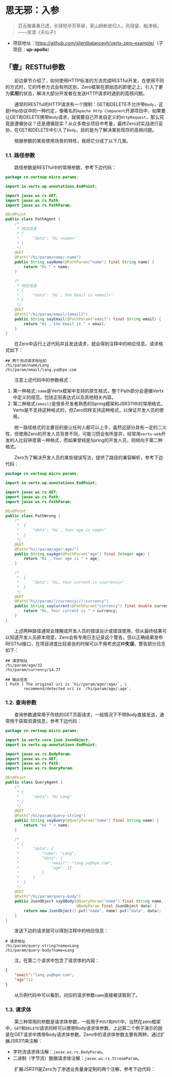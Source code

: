 # 思无邪：入参

>  百舌搬春春已透，长驿短亭芳草昼，家山肠断欲归人，风宿留、船津候。——吴潜《天仙子》

* 项目地址：<https://github.com/silentbalanceyh/vertx-zero-example/>（子项目：**up-apollo**）

## 「壹」RESTful参数

　　前边章节介绍了，如何使用HTTP标准的方法完成RESTful开发，在使用不同的方式时，它的传参方式会有所区别，Zero框架在原始态的即使之上，引入了更为**实用**的状态，解决大部分开发者在发送HTTP请求时遇到的高频问题。

　　通常的RESTful的HTTP请求有一个限制：GET和DELETE不允许带`Body`，这是Http协议中的一种约定，像著名的`Apache Http Component`开源项目中，如果要让GET和DELETE携带`Body`请求，就需要自己开发自定义的`HttpRequest`，那么究竟是遵循协议？还是遵循现实？从众多商业项目中考量，最终Zero对实战进行妥协，在GET和DELETE中引入了`Body`，目的是为了解决某些现存的高频问题。

　　根据参数的某些使用场景的特性，我把它分成了以下几类。

### 1.1. 路径参数

　　路径参数是RESTful中的常用参数，参考下边代码：

```java
package cn.vertxup.micro.params;

import io.vertx.up.annotations.EndPoint;

import javax.ws.rs.GET;
import javax.ws.rs.Path;
import javax.ws.rs.PathParam;

@EndPoint
public class PathAgent {
    /*
     * 响应信息
     * {
     *      "data": "Hi <name>"
     * }
     */
    @GET
    @Path("/hi/param/name/:name")
    public String sayName(@PathParam("name") final String name) {
        return "Hi " + name;
    }

    /*
     * 响应信息
     * {
     *      "data": "Hi , the Email is <email>"
     * }
     */
    @GET
    @Path("/hi/param/email/{email}")
    public String sayEmail(@PathParam("email") final String email) {
        return "Hi , the Email is " + email;
    }
}
```

　　在Zero中运行上述代码并且发送请求，就会得到注释中的响应信息。请求格式如下：

```shell
## 两个测试请求地址如
/hi/param/name/Lang
/hi/param/email/lang.yu@hpe.com
```

　　注意上述代码中的参数格式：

1. 第一种格式`:name`是Vertx框架中支持的原生格式，整个Path部分会遵循Vertx中定义的规范，包括正则表达式以及其他相关内容。
2. 第二种格式`{email}`是很多开发者熟悉的Spring框架和JSR311中的常用格式，Vertx是不支持这种格式的，但Zero同样支持这种格式，以保证开发人员的使用。

　　统一路径格式的主要目的是让任何人都可以上手，虽然这部分具有一定的二义性，但使用Zero的开发人员背景不同，可能习惯会有所差异，经常用`vertx-web`开发的人比较钟意第一种格式，而如果曾经是Spring的开发人员，则倾向于第二种格式。

　　Zero为了解决开发人员的某些错误写法，提供了路径的兼容解析，参考下边代码：

```java
package cn.vertxup.micro.params;

import io.vertx.up.annotations.EndPoint;

import javax.ws.rs.GET;
import javax.ws.rs.Path;
import javax.ws.rs.PathParam;

@EndPoint
public class PathWrong {
    /*
     *  {
     *      "data": "Hi , Your age is <age>"
     *  }
     */
    @GET
    @Path("hi//param/age/:age/")
    public String sayAge(@PathParam("age") final Integer age) {
        return "Hi , Your age is " + age;
    }

    /*
     *  {
     *      "data": "Hi, Your current is <currency>"
     *  }
     */
    @GET
    @Path("hi//param///currency///:currency")
    public String sayCurrent(@PathParam("currency") final double currency) {
        return "Hi, Your current is " + currency;
    }
}
```

　　上述两种路径通常会理解成开发人员的错误设计或错误使用，但从最终结果可以知道开发人员原本用意，Zero会有专用日志记录这个警告，但以正确结果发布RESTful接口，在项目进度比较紧张的时候可以不用考虑这种**失误**，警告部分日志如下：

```shell
## 请求地址
/hi/param/age/32
/hi/param/currency/14.77

## 输出信息
[ Path ] The original uri is `hi//param/age/:age/`, \
        recommend/detected uri is `/hi/param/age/:age`.
```

### 1.2. 查询参数

　　查询参数通常用于传统的GET页面请求，一般情况下不带Body直接发送，通常用于获取资源信息，参考下边代码：

```java
package cn.vertxup.micro.params;

import io.vertx.core.json.JsonObject;
import io.vertx.up.annotations.EndPoint;

import javax.ws.rs.BodyParam;
import javax.ws.rs.GET;
import javax.ws.rs.Path;
import javax.ws.rs.QueryParam;

@EndPoint
public class QueryAgent {
    /*
     * {
     *      "data": "Hi Lang"
     * }
     */
    @GET
    @Path("/hi/param/query-string")
    public String sayQuery(@QueryParam("name") final String name) {
        return "Hi " + name;
    }

    /*
     * {
     *      "data": {
     *          "name": "Lang",
     *          "data": {
     *              "email": "lang.yu@hpe.com",
     *              "age": 12
     *          }
     *      }
     *  }
     */
    @GET
    @Path("/hi/param/query-body")
    public JsonObject sayQBody(@QueryParam("name") final String name,
                               @BodyParam final JsonObject data) {
        return new JsonObject().put("name", name).put("data", data);
    }
}
```

　　发送下边的请求就可以得到注释中的响应信息：

```shell
# 请求地址
/hi/param/query-string?name=Lang
/hi/param/query-body?name=Lang
```

　　注，在第二个请求中包含了请求体的内容：

```json
{
	"email":"lang.yu@hpe.com",
	"age":12
}
```

　　从示例代码中可以看到，对应的请求参数`name`直接被读取到了。

### 1.3. 请求体

　　第三种常用的参数是请求体参数，一般用于`POST`和`PUT`中，当然在zero框架中，`GET`和`DELETE`请求同样可以携带Body请求体参数，上边第二个例子演示的就是在GET请求中携带Body请求体参数。Zero中的请求体参数主要有两种，通过扩展JSR311来注解：

* 字符流请求体注解：`javax.ws.rs.BodyParam`。
* 二进制（字节流）数据请求体注解：`javax.ws.rs.StreamParam`。

　　扩展JSR311是Zero为了渗透业务量身定制的两个注解，参考下边代码：

```java

```

　　